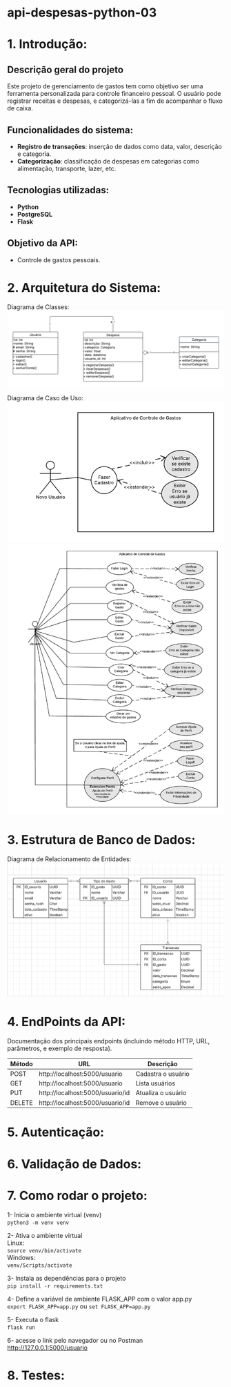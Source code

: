 # api-despesas-python-03

# 1. Introdução:

## Descrição geral do projeto

Este projeto de gerenciamento de gastos tem como objetivo ser uma ferramenta personalizada para controle financeiro pessoal. O usuário pode registrar receitas e despesas, e categorizá-las a fim de acompanhar o fluxo de caixa.

## Funcionalidades do sistema:

- **Registro de transações**: inserção de dados como data, valor, descrição e categoria.
- **Categorização**: classificação de despesas em categorias como alimentação, transporte, lazer, etc.

## Tecnologias utilizadas:

- **Python**
- **PostgreSQL**
- **Flask**

## Objetivo da API:

- Controle de gastos pessoais.

# 2. Arquitetura do Sistema:

Diagrama de Classes:
![Diagrama de Classes](imagens/Diagrama_de_Classes_API.png)

Diagrama de Caso de Uso:
![Diagrama de Caso de Uso](imagens/Caso1-Novo_Usuario.png)
![Diagrama de Caso de Uso](imagens/Caso2-Usuario_Existente.png)

# 3. Estrutura de Banco de Dados:

Diagrama de Relacionamento de Entidades:
![Diagrama de Relacionamento](imagens/Relacionamento.png)

# 4. EndPoints da API:

Documentação dos principais endpoints (incluindo método HTTP, URL, parâmetros, e exemplo de resposta).

| Método | URL                              | Descrição          |
| ------ | -------------------------------- | ------------------ |
| POST   | http://localhost:5000/usuario    | Cadastra o usuário |
| GET    | http://localhost:5000/usuario    | Lista usuários     |
| PUT    | http://localhost:5000/usuario/id | Atualiza o usuário |
| DELETE | http://localhost:5000/usuario/id | Remove o usuário   |

# 5. Autenticação:

# 6. Validação de Dados:

# 7. Como rodar o projeto:

1- Inicia o ambiente virtual (venv)\
`python3 -m venv venv`

2- Ativa o ambiente virtual\
Linux:\
`source venv/bin/activate`\
Windows:\
`venv/Scripts/activate`

3- Instala as dependências para o projeto\
`pip install -r requirements.txt`

4- Define a variável de ambiente FLASK_APP com o valor app.py\
`export FLASK_APP=app.py`
ou `set FLASK_APP=app.py`

5- Executa o flask\
`flask run`

6- acesse o link pelo navegador ou no Postman\
http://127.0.0.1:5000/usuario

# 8. Testes:
